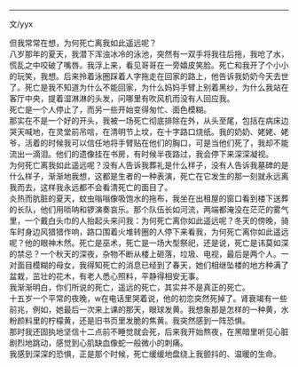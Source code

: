 ****
文/yyx    

但我常常在想，为何死亡离我如此遥远呢？    
八岁那年的夏天，我潜下浑浊冰冷的泳池，突然有一双手将我往后拖，我呛了水，慌乱之中咬破了嘴唇。我浮上来，看见哥哥在一旁嬉皮笑脸。死亡和我开了个小小的玩笑，我想。后来拎着泳圈踩着人字拖走在回家的路上，他告诉我奶奶今天去世了。死亡是我不知道为什么不能回家，为什么妈妈手臂上别着黑纱，为什么我站在客厅中央，提着湿淋淋的头发，问哪里有吹风机而没有人回应我。    
死亡是一个人停止了，而另一些开始变得匆忙、面色模糊。    
那实在不是一个好的开头，我被一场死亡彻底排除在外，从头至尾，包括在病床边哭天喊地，在灵堂前吊唁，在清明节上坟，在十字路口烧纸。我的奶奶、姥姥、姥爷，活着的时候我可以信任地将手臂贴在他们的胸口，可是当他们死了，我却不能流出一滴泪。他们的遗像挂在书房，有时候半夜路过，我会停下来深深凝视。    
为何死亡离我如此遥远呢？没有人告诉我葬礼是什么样子，没有人告诉我墓碑的是什么样子，渐渐地我想，这都是生者的一种表演，死亡在它发生的那一刻就永远离我而去，这样我永远都不会看清死亡的面目了。    
炎热而肮脏的夏天，蚊虫嗡嗡像吸饱水的拖布，我坐在出租屋的窗口看到楼下送葬的长队，他们用唢呐和锣演奏哀乐。那个队伍长如河流，两端都淹没在茫茫的雾气里，一个戴白头巾的人抬起头来问我：为何死亡离你如此遥远呢？冬天的傍晚，骑车时身边风猎猎作响，路口围着火堆转圈的人停下来看我，为何死亡离你如此遥远呢？他的眼神木然。死亡是巫术，死亡是一场大型祭祀，还是说，死亡是讳莫如深的禁忌？一个秋天的深夜，杂物不断从楼上砸落，垃圾、电视，最后是两个人。一对面目模糊的母女，我得知死亡的消息已经到了春天，她们相继坠楼的地方种满了盆栽，茁壮的花木，有老人悉心照料，平静得相安无事。    
我渐渐明白，你们所说的死亡，遥远的死亡，其实并不是真正的死亡。    
十五岁一个平常的夜晚，w在电话里哭着说，他的初恋突然死掉了。肾衰竭有一些前兆，例如，她最后一次来上课的那天，眼球发黄。我想象那是怎样的一种黄，水粉颜料里的柠檬黄，还是旧书页里发脆的焦黄。我突然感到一阵恐惧。    
那时我还固执地坚信十二点前不睡觉就会死，后来我开始熬夜，在黑暗里听见心脏剧烈地跳动，感觉到心肌缺血像蛇一般微小的刺痛。    
我感到深深的恐惧，正是那个时候，死亡缓缓地盘绕上我颤抖的、温暖的生命。
   

